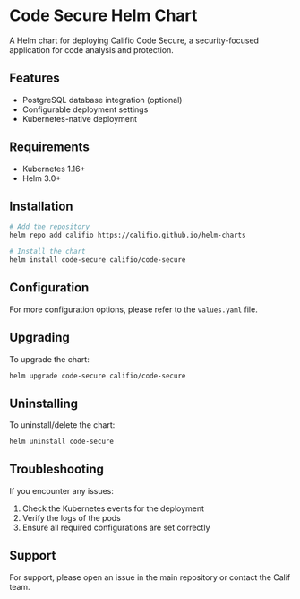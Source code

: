 # Code Secure Helm Chart

A Helm chart for deploying Califio Code Secure, a security-focused application for code analysis and protection.

## Features

- PostgreSQL database integration (optional)
- Configurable deployment settings
- Kubernetes-native deployment

## Requirements

- Kubernetes 1.16+
- Helm 3.0+

## Installation

```bash
# Add the repository
helm repo add califio https://califio.github.io/helm-charts

# Install the chart
helm install code-secure califio/code-secure
```

## Configuration

For more configuration options, please refer to the `values.yaml` file.

## Upgrading

To upgrade the chart:

```bash
helm upgrade code-secure califio/code-secure
```

## Uninstalling

To uninstall/delete the chart:

```bash
helm uninstall code-secure
```

## Troubleshooting

If you encounter any issues:
1. Check the Kubernetes events for the deployment
2. Verify the logs of the pods
3. Ensure all required configurations are set correctly

## Support

For support, please open an issue in the main repository or contact the Calif team. 